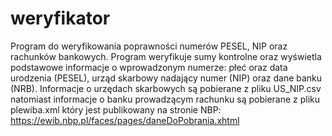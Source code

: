 # weryfikator
Program do weryfikowania poprawności numerów PESEL, NIP oraz rachunków bankowych.
Program weryfikuje sumy kontrolne oraz wyświetla podstawowe informacje o wprowadzonym numerze:
płeć oraz data urodzenia (PESEL), urząd skarbowy nadający numer (NIP) oraz dane banku (NRB).
Informacje o urzędach skarbowych są pobierane z pliku US_NIP.csv natomiast informacje o banku prowadzącym rachunku są pobierane z pliku plewiba.xml
który jest publikowany na stronie NBP: https://ewib.nbp.pl/faces/pages/daneDoPobrania.xhtml
